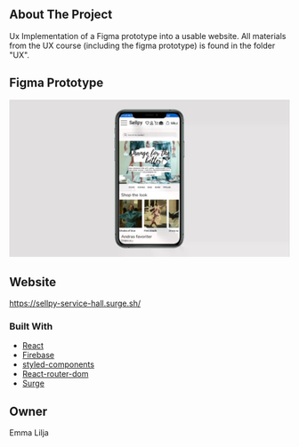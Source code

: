 ## About The Project

Ux Implementation of a Figma prototype into a usable website. All materials from the UX course (including the figma prototype) is found in the folder "UX". 

## Figma Prototype

  <a href="https://www.figma.com/proto/wEN9ay1rS7nt2kjkOsoNDg/Sellpy-reparationslokal?node-id=2%3A2&scaling=scale-down&page-id=0%3A1&starting-point-node-id=2%3A2&show-proto-sidebar=1">
      <img src="public/images/Figmaprototype.webp" alt="ScreenshotOfFigmaPrototype">
  </a>

  ## Website

  https://sellpy-service-hall.surge.sh/

### Built With

- [React](https://reactjs.org/)
- [Firebase](https://firebase.google.com/docs/guides)
- [styled-components](https://styled-components.com/)
- [React-router-dom](https://reactrouter.com/web/guides/quick-start)
- [Surge](https://surge.sh/)

## Owner

Emma Lilja 